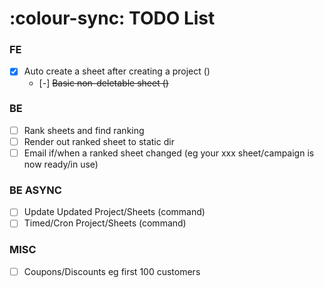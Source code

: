 # :colour-sync: TODO List

### FE
- [x] Auto create a sheet after creating a project ()
    - [-] ~~Basic non-deletable sheet ()~~
  
### BE
- [ ] Rank sheets and find ranking
- [ ] Render out ranked sheet to static dir
- [ ] Email if/when a ranked sheet changed (eg your xxx sheet/campaign is now ready/in use)

### BE ASYNC
- [ ] Update Updated Project/Sheets (command)
- [ ] Timed/Cron Project/Sheets (command)

### MISC
- [ ] Coupons/Discounts eg first 100 customers
